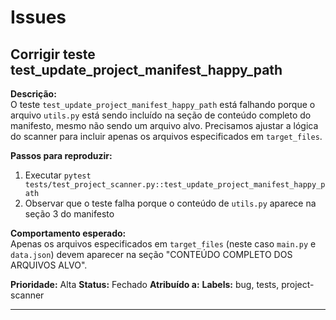 # Issues

## Corrigir teste test_update_project_manifest_happy_path

**Descrição:**  
O teste `test_update_project_manifest_happy_path` está falhando porque o arquivo `utils.py` está sendo incluído na seção de conteúdo completo do manifesto, mesmo não sendo um arquivo alvo. Precisamos ajustar a lógica do scanner para incluir apenas os arquivos especificados em `target_files`.

**Passos para reproduzir:**
1. Executar `pytest tests/test_project_scanner.py::test_update_project_manifest_happy_path`
2. Observar que o teste falha porque o conteúdo de `utils.py` aparece na seção 3 do manifesto

**Comportamento esperado:**  
Apenas os arquivos especificados em `target_files` (neste caso `main.py` e `data.json`) devem aparecer na seção "CONTEÚDO COMPLETO DOS ARQUIVOS ALVO".

**Prioridade:** Alta
**Status:** Fechado
**Atribuído a:** 
**Labels:** bug, tests, project-scanner

---
